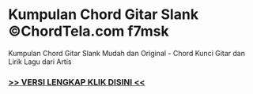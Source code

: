 
 # Kumpulan Chord Gitar Slank ©ChordTela.com f7msk


Kumpulan Chord Gitar Slank Mudah dan Original - Chord Kunci Gitar dan Lirik Lagu dari Artis

###  <a href="https://shortlighzx.web.app?sq=Kumpulan Chord Gitar Slank ©ChordTela.com"> >> VERSI LENGKAP KLIK DISINI << </a>
